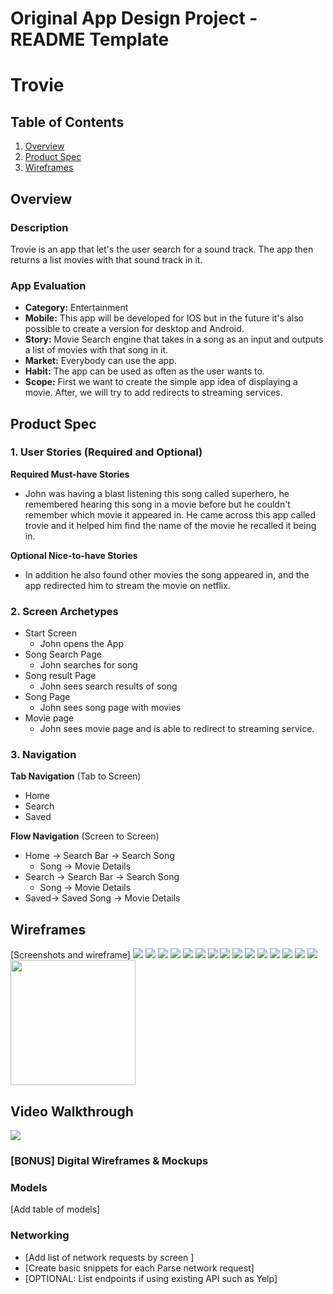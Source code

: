 Original App Design Project - README Template
===

# Trovie

## Table of Contents
1. [Overview](#Overview)
2. [Product Spec](#Product-Spec)
3. [Wireframes](#Wireframes)

## Overview
### Description
Trovie is an app that let's the user search for a sound track. The app then returns a list movies with that sound track in it.

### App Evaluation
- **Category:** Entertainment
- **Mobile:** This app will be developed for IOS but in the future it's also possible to create a version for desktop and Android.
- **Story:** Movie Search engine that takes in a song as an input and outputs a list of movies with that song in it.
- **Market:** Everybody can use the app.
- **Habit:** The app can be used as often as the user wants to.
- **Scope:** First we want to create the simple app idea of displaying a movie. After, we will try to add redirects to streaming services.

## Product Spec

### 1. User Stories (Required and Optional)

**Required Must-have Stories**

* John was having a blast listening this song called superhero, he remembered hearing this song in a movie before but he couldn't remember which movie it appeared in. He came across this app called trovie and it helped him find the name of the movie he recalled it being in. 

**Optional Nice-to-have Stories**

* In addition he also found other movies the song appeared in, and the app redirected him to stream the movie on netflix.

### 2. Screen Archetypes

* Start Screen
   * John opens the App
* Song Search Page
   * John searches for song
* Song result Page
   * John sees search results of song
* Song Page
   * John sees song page with movies
* Movie page
   * John sees movie page and is able to redirect to streaming service.

### 3. Navigation

**Tab Navigation** (Tab to Screen)

* Home
* Search
* Saved

**Flow Navigation** (Screen to Screen)

* Home -> Search Bar -> Search Song
   * Song -> Movie Details
* Search -> Search Bar -> Search Song
   * Song -> Movie Details
* Saved-> Saved Song -> Movie Details

## Wireframes
[Screenshots and wireframe]
![](https://i.ibb.co/L0Qsn06/Whats-App-Image-2023-04-01-at-11-18-07-AM.jpg)
![](https://i.imgur.com/BF0Plsp.png)
![](https://i.imgur.com/9AdyHz9.png)
![](https://i.imgur.com/8cfPQOI.png)
![](https://i.imgur.com/ibGoXoz.png)
![](https://i.imgur.com/oSVioxT.png)
![](https://i.imgur.com/9PMxELR.png)
![](https://i.imgur.com/mld755z.png)
![](https://i.imgur.com/XZzyUxU.png)
![](https://i.imgur.com/06Q5jCF.png)
![](https://i.imgur.com/pe0e9mT.png)
![](https://i.imgur.com/mhcr4ZK.png)
![](https://i.imgur.com/9LEk4Js.png)
![](https://i.imgur.com/MchnPoM.png)
![](https://i.imgur.com/wuczXwq.png)
<img src="(https://i.ibb.co/L0Qsn06/Whats-App-Image-2023-04-01-at-11-18-07-AM.jpg)" width=200>


## Video Walkthrough
![]([https://github.com/Your_Repository_Name/Your_GIF_Name.gif](https://github.com/TrovieApp/Trovie/blob/main/Screen-Recording-2023-05-04-at-1.gif))
### [BONUS] Digital Wireframes & Mockups

### Models
[Add table of models]
### Networking
- [Add list of network requests by screen ]
- [Create basic snippets for each Parse network request]
- [OPTIONAL: List endpoints if using existing API such as Yelp]
